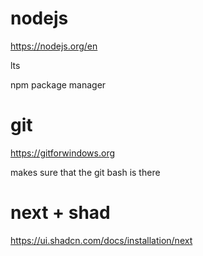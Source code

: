 # nodejs

https://nodejs.org/en

lts

npm package manager

# git

https://gitforwindows.org

makes sure that the git bash is there

# next + shad

https://ui.shadcn.com/docs/installation/next